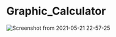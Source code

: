 # Graphic_Calculator
![Screenshot from 2021-05-21 22-57-25](https://user-images.githubusercontent.com/80582110/119182575-5471e100-ba88-11eb-9640-2ef2dcbb013d.png)

